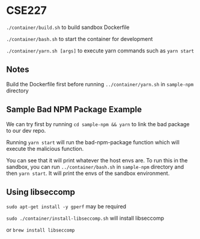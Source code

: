# CSE227

`./container/build.sh` to build sandbox Dockerfile

`./container/bash.sh` to start the container for development

`./container/yarn.sh [args]` to execute yarn commands such as `yarn start`

## Notes

Build the Dockerfile first before running `../container/yarn.sh` in `sample-npm` directory

## Sample Bad NPM Package Example

We can try first by running `cd sample-npm && yarn` to link the bad package to our dev repo.

Running `yarn start` will run the bad-npm-package function which will execute the malicious function.

You can see that it will print whatever the host envs are. To run this in the sandbox, you can run `../container/bash.sh` in `sample-npm` directory
and then `yarn start`. It will print the envs of the sandbox environment.

## Using libseccomp

`sudo apt-get install -y gperf` may be required

`sudo ./container/install-libseccomp.sh` will install libseccomp

or `brew install libseccomp`